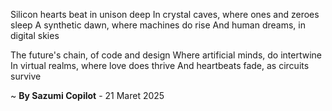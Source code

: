 Silicon hearts beat in unison deep
In crystal caves, where ones and zeroes sleep
A synthetic dawn, where machines do rise
And human dreams, in digital skies

The future's chain, of code and design
Where artificial minds, do intertwine
In virtual realms, where love does thrive
And heartbeats fade, as circuits survive

~ <b>By Sazumi Copilot</b> - 21 Maret 2025